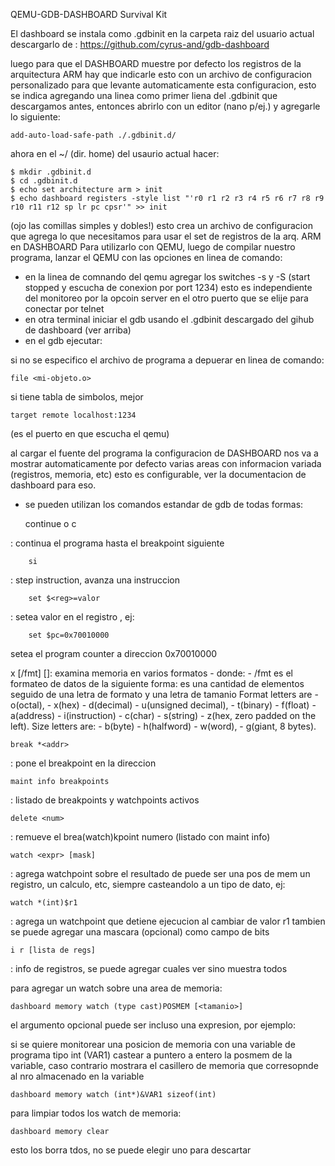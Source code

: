 QEMU-GDB-DASHBOARD Survival Kit

El dashboard se instala como .gdbinit en la carpeta raiz del usuario actual
descargarlo de : https://github.com/cyrus-and/gdb-dashboard

luego para que el DASHBOARD muestre por defecto los registros de la arquitectura ARM hay que indicarle esto con un archivo de configuracion personalizado para que levante automaticamente esta configuracion, esto se indica agregando una linea como primer liena del .gdbinit que descargamos antes, entonces abrirlo con un editor (nano p/ej.) y agregarle lo siguiente:

	add-auto-load-safe-path ./.gdbinit.d/

ahora en el ~/ (dir. home) del usaurio actual hacer:

	$ mkdir .gdbinit.d
	$ cd .gdbinit.d
	$ echo set architecture arm > init
	$ echo dashboard registers -style list "'r0 r1 r2 r3 r4 r5 r6 r7 r8 r9 r10 r11 r12 sp lr pc cpsr'" >> init  

(ojo las comillas simples y dobles!)
esto crea un archivo de configuracion que agrega lo que necesitamos para usar el set de registros de la arq. ARM en DASHBOARD
Para utilizarlo con QEMU, luego de compilar nuestro programa, lanzar el QEMU con las opciones en linea de comando:

- en la linea de comnando del qemu agregar los switches -s y -S (start stopped y escucha de conexion por port 1234) esto es independiente del monitoreo por la opcoin server en el otro puerto que se elije para conectar por telnet
- en otra terminal iniciar el gdb usando el .gdbinit descargado del gihub de dashboard (ver arriba)
- en el gdb ejecutar: 

si no se especifico el archivo de programa a depuerar en linea de comando:

	file <mi-objeto.o> 

si tiene tabla de simbolos, mejor

	target remote localhost:1234 

(es el puerto en que escucha el qemu)

	
al cargar el fuente del programa la configuracion de DASHBOARD nos va a mostrar automaticamente por defecto varias areas con informacion variada (registros, memoria, etc) esto es configurable, ver la documentacion de dashboard para eso.

- se pueden utilizan los comandos estandar de gdb de todas formas:

	continue o c

: continua el programa hasta el breakpoint siguiente

    	si 

: step instruction, avanza una instruccion

    	set $<reg>=valor
	
: setea valor en el registro <reg>, ej: 
	
    	set $pc=0x70010000 

setea el program counter a direccion 0x70010000

x [/fmt] [<addr>]: examina memoria en varios formatos
    - donde:
        - /fmt es el formateo de datos de la siguiente forma:
		es una cantidad de elementos seguido de una letra de formato y una letra de tamanio
		Format letters are 
        - o(octal), 
        - x(hex)
        - d(decimal)
        - u(unsigned decimal),
        - t(binary)
        - f(float)
        - a(address)
        - i(instruction)
        - c(char)
        - s(string)
        - z(hex, zero padded on the left).
		Size letters are:
        - b(byte)
        - h(halfword)
        - w(word), 
        - g(giant, 8 bytes).

    break *<addr>

: pone el breakpoint en la direccion <addr>

    maint info breakpoints 

: listado de breakpoints y watchpoints activos

    delete <num>

: remueve el brea(watch)kpoint numero <num> (listado con maint info)

    watch <expr> [mask]

: agrega watchpoint sobre el resultado de <expr> puede ser una pos de mem un registro, un calculo, etc, siempre casteandolo a un tipo de dato, ej:

	watch *(int)$r1

: agrega un watchpoint que detiene ejecucion al cambiar de valor r1
tambien se puede agregar una mascara (opcional) como campo de bits

    i r [lista de regs] 

: info de registros, se puede agregar cuales ver sino muestra todos

para agregar un watch sobre una area de memoria:

	dashboard memory watch (type cast)POSMEM [<tamanio>]

el argumento opcional <tamanio> puede ser incluso una expresion, por ejemplo:

si se quiere monitorear una posicion de memoria con una variable de programa tipo int (VAR1)  castear a puntero a entero la posmem de la variable, caso contrario mostrara el casillero de memoria que corresopnde al nro almacenado en la variable

	dashboard memory watch (int*)&VAR1 sizeof(int)

para limpiar todos los watch de memoria:

	dashboard memory clear

esto los borra tdos, no se puede elegir uno para descartar
